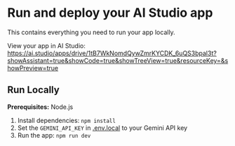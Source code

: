 # Run and deploy your AI Studio app

This contains everything you need to run your app locally.

View your app in AI Studio: https://ai.studio/apps/drive/1tB7WkNomdQywZmrKYCDK_6uQS3bpal3t?showAssistant=true&showCode=true&showTreeView=true&resourceKey=&showPreview=true

## Run Locally

**Prerequisites:**  Node.js


1. Install dependencies:
   `npm install`
2. Set the `GEMINI_API_KEY` in [.env.local](.env.local) to your Gemini API key
3. Run the app:
   `npm run dev`
